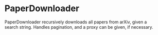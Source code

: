 # PaperDownloader
PaperDownloader recursively downloads all papers from arXiv, given a search string. Handles pagination, and a proxy can be given, if necessary.
